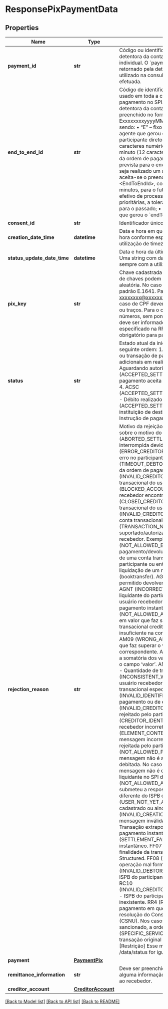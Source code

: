 # ResponsePixPaymentData

## Properties
Name | Type | Description | Notes
------------ | ------------- | ------------- | -------------
**payment_id** | **str** | Código ou identificador único informado pela instituição detentora da conta para representar   a iniciação de pagamento individual. O &#x60;paymentId&#x60; deve ser diferente do &#x60;endToEndId&#x60; retornado pela detentora.   Este é o identificador que deverá ser utilizado na consulta ao status da iniciação de pagamento efetuada.  | 
**end_to_end_id** | **str** | Código de identificação único da transação no arranjo do Pix. É usado em toda a cadeia de mensagens de uma instrução de pagamento no SPI. É um código gerado pela instituição detentora da conta que está iniciando o pagamento.   Deve ser preenchido no formato padrão ExxxxxxxxyyyyMMddHHmmkkkkkkkkkkk (32 caracteres), sendo:   • “E” – fixo (1 caractere);   • xxxxxxxx – identificação do agente que gerou o &#x60;endToEndId&#x60;, podendo ser: o ISPB do participante direto ou o ISPB do participante indireto (8 caracteres numéricos [0-9]);   • yyyyMMddHHmm – data, hora e minuto (12 caracteres), seguindo o horário UTC, da submissão da ordem de pagamento, caso a liquidação seja prioritária, ou prevista para o envio da ordem ao sistema de liquidação, caso seja realizado um agendamento. No caso de ordens prioritárias, aceita-se o preenchimento, pelo agente que gerou o &lt;EndToEndId&gt;, com uma tolerância máxima de 1 hora e 30 minutos, para o futuro e para o passado, em relação ao horário efetivo de processamento da ordem pelo SPI. Para ordens não prioritárias, a tolerância máxima é de 12 horas, para o futuro e para o passado;   • kkkkkkkkkkk – sequencial criado pelo agente que gerou o &#x60;endToEndId&#x60; (11 caracteres alfanuméricos [a-z|A-Z|0-9]). Deve ser único dentro de cada “yyyyMMddHHmm”.   Exemplo: E000000002020080120300000000001B   O &#x60;endToEndId&#x60; é gerado pela detentora. Ele deve ser único, não podendo ser repetido em qualquer outra operação enviada ao SPI.   [Restrição] É obrigatório o retorno após o status \&quot;ACCEPTED_SETTLEMENT_IN_PROCESS\&quot;.  | [optional] 
**consent_id** | **str** | Identificador único do consentimento.  | 
**creation_date_time** | **datetime** | Data e hora em que o recurso foi criado.   Uma string com data e hora conforme especificação RFC-3339,   sempre com a utilização de timezone UTC(UTC time format).  | 
**status_update_date_time** | **datetime** | Data e hora da última atualização da iniciação de pagamento.   Uma string com data e hora conforme especificação RFC-3339,   sempre com a utilização de timezone UTC(UTC time format).  | 
**pix_key** | **str** | Chave cadastrada no DICT pertencente ao recebedor. Os tipos de chaves podem ser: telefone, e-mail, cpf/cnpj ou chave aleatória.   No caso de telefone celular deve ser informado no padrão E.1641.   Para e-mail deve ter o formato xxxxxxxx@xxxxxxx.xxx(.xx) e no máximo 77 caracteres.   No caso de CPF deverá ser informado com 11 números, sem pontos ou traços.   Para o caso de CNPJ deverá ser informado com 14 números, sem pontos ou traços.   No caso de chave aleatória deve ser informado o UUID gerado pelo DICT, conforme formato especificado na RFC41223.   [Restrição] Preenchimento obrigatório para pagamentos via Chave.  | [optional] 
**status** | **str** | Estado atual da iniciação de pagamento. O estado evolui na seguinte ordem:   1. PDNG (PENDING) - Iniciação de pagamento ou transação de pagamento está pendente. Checagens adicionais em realização.   2. PART (PARTIALLY ACCEPTED) - Aguardando autorização múltipla alçada.   3. ACSP (ACCEPTED_SETTLEMENT_IN_PROCESS) - Iniciação de pagamento aceita e processamento do pagamento foi iniciado.   4. ACSC (ACCEPTED_SETTLEMENT_COMPLETED_DEBITOR_ACCOUNT) - Débito realizado na conta do pagador.   5. ACCC (ACCEPTED_SETTLEMENT_COMPLETED) - Crédito realizado na instituição de destino.   Em caso insucesso:   RJCT (REJECTED) - Instrução de pagamento rejeitada.  | 
**rejection_reason** | **str** | Motivo da rejeição do pagamento. Informações complementares sobre o motivo do status.   AB03 (ABORTED_SETTLEMENT_TIMEOUT) - Liquidação da transação interrompida devido a timeout no SPI.                        AB09 (ERROR_CREDITOR_AGENT) - Transação interrompida devido a erro no participante do usuário recebedor.   AB11 (TIMEOUT_DEBTOR_AGENT) - Timeout do participante emissor da ordem de pagamento.   AC03 (INVALID_CREDITOR_ACCOUNT_NUMBER) - Número da conta transacional do usuário recebedor inexistente ou inválido.   AC06 (BLOCKED_ACCOUNT) - Conta transacional do usuário recebedor encontra-se bloqueada.   AC07 (CLOSED_CREDITOR_ACCOUNT_NUMBER) - Número da conta transacional do usuário recebedor encerrada.   AC14 (INVALID_CREDITOR_ACCOUNTTYPE) - Tipo incorreto para a conta transacional do usuário recebedor.    AG03 (TRANSACTION_NOT_SUPPORTED) - Tipo de transação não é suportado/autorizado na conta transacional do usuário recebedor. Exemplo: transferência para conta salário.   AG12 (NOT_ALLOWED_BOOK_TRANSFER) - Não é permitida ordem de pagamento/devolução no SPI cujos recursos sejam transferidos de uma conta transacional para outra em uma mesma instituição participante ou entre participantes que utilizem o serviço de liquidação de um mesmo participante liquidante no SPI (booktransfer).   AG13 (FORBIDDEN_RETURN_PAYMENT) - Não é permitido devolver a devolução de um pagamento instantâneo.   AGNT (INCORRECT_AGENT) - Participante direto não é liquidante do participante do usuário pagador / participante do usuário recebedor.   AM01 (ZERO_AMOUNT) - Ordem de pagamento instantâneo com valor zero.   AM02 (NOT_ALLOWED_AMOUNT) - Ordem de pagamento/devolução em valor que faz superar o limite permitido para o tipo de conta transacional creditada.   AM04 (INSUFFICIENT_FUNDS) - Saldo insuficiente na conta PI do participante do usuário pagador.   AM09 (WRONG_AMOUNT) - Devolução de pagamento em valor que faz superar o valor da ordem de pagamento instantâneo correspondente.   AM12 (INVALID_AMOUNT) - Divergência entre a somatória dos valores do bloco ‘valorDoDinheiroOuCompra’ e o campo ‘valor’.   AM18 (INVALID_NUMBER_OF_TRANSACTIONS) - Quantidade de transações inválida.   BE01 (INCONSISTENT_WITH_END_CUSTOMER) - CPF/CNPJ do usuário recebedor não é consistente com o titular da conta transacional especificada.   BE15 (INVALID_IDENTIFICATION_CODE) - Código de situação de pagamento ou de erro inválido.   BE17 (INVALID_CREDITOR_IDENTIFICATION_CODE) - QR Code rejeitado pelo participante do usuário recebedor.   CH11 (CREDITOR_IDENTIFIER_INCORRECT) - CPF/CNPJ do usuário recebedor incorreto.   CH16 (ELEMENT_CONTENT_FORMALLY_INCORRECT) - Elemento da mensagem incorreto.   DS04 (ORDER_REJECTED) - Ordem rejeitada pelo participante do usuário recebedor.   DS0G (NOT_ALLOWED_PAYMENT) - Participante que assinou a mensagem não é autorizado a realizar a operação na conta PI debitada. No caso em que o participante que assinou a mensagem não é o titular da conta PI debitada nem é o liquidante no SPI do participante do usuário pagador.   DS0H (NOT_ALLOWED_ACCOUNT) - ISPB do participante que submeteu a resposta à ordem de pagamento/devolução diferente do ISPB do participante creditado pela ordem.   DS27 (USER_NOT_YET_ACTIVATED) - Participante não se encontra cadastrado ou ainda não iniciou a operação no SPI.   DT02 (INVALID_CREATION_DATE) - Data e Hora do envio da mensagem inválida.   DT05 (INVALID_CUT_OFF_DATE) - Transação extrapola o prazo máximo para devolução de pagamento instantâneo regulamentado pelo Arranjo Pix.   ED05 (SETTLEMENT_FAILED) - Erro no processamento do pagamento instantâneo.   FF07 (INVALID_PURPOSE) - Inconsistência entre a finalidade da transação e o preenchimento do bloco elementos Structured.   FF08 (INVALID_END_TO_END_ID) - Identificador da operação mal formatado.   RC09 (INVALID_DEBTOR_CLEARING_SYSTEM_MEMBER_IDENTIFIER) - ISPB do participante do usuário pagador inválido ou inexistente.   RC10 (INVALID_CREDITOR_CLEARING_SYSTEM_MEMBER_IDENTIFIER) - ISPB do participante do usuário recebedor inválido ou inexistente.   RR4  (REGULATORY_REASON) - Ordem de pagamento em que o usuário pagador é sancionado por resolução do Conselho de Segurança das Nações Unidas (CSNU). Nos casos em que o usuário recebedor for o sancionado, a ordem de pagamento não deve ser rejeitada.   SL02 (SPECIFIC_SERVICE_OFFERED_BY_CREDITOR_AGENT) - A transação original não está relacionada ao serviço de Saque Pix.   [Restrição] Esse motivo deverá ser enviado quando o campo /data/status for igual a RJCT (REJECTED).    | [optional] 
**payment** | [**PaymentPix**](PaymentPix.md) |  | 
**remittance_information** | **str** | Deve ser preenchido sempre que o usuário pagador inserir alguma informação adicional em um pagamento, a ser enviada ao recebedor.  | [optional] 
**creditor_account** | [**CreditorAccount**](CreditorAccount.md) |  | [optional] 

[[Back to Model list]](../README.md#documentation-for-models) [[Back to API list]](../README.md#documentation-for-api-endpoints) [[Back to README]](../README.md)

